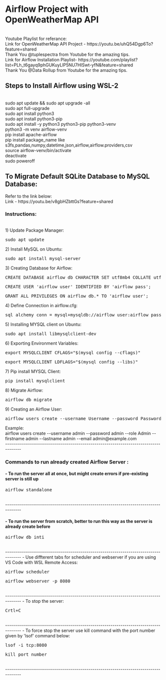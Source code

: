 <h1>Airflow Project with OpenWeatherMap API</h1> 
<br>Youtube Playlist for referance:
<br>Link for OpenWeatherMap API Project - https://youtu.be/uhQ54Dgp6To?feature=shared
<br>Thank You @tuplespectra from Youtube for the amazing tips.
<br>Link for Airflow Installation Playlist- https://youtube.com/playlist?list=PLh_t6gayq9phGUKuyLlP5NU7HISwt-yfN&feature=shared
<br>Thank You @Data Rollup from Youtube for the amazing tips.

<h2>Steps to Install Airflow using WSL-2</h2>

<br>sudo apt update && sudo apt upgrade -all
<br>sudo apt full-upgrade
<br>sudo apt install python3
<br>sudo apt install python3-pip
<br>sudo apt install -y python3 python3-pip python3-venv
<br>python3 -m venv airflow-venv
<br>pip install apache-airflow
<br>pip install package_name like s3fs,pandas,numpy,datetime,json,airflow,airflow.providers,csv
<br>source airflow-venv/bin/activate
<br>deactivate
<br>sudo poweroff 

<h2>To Migrate Default SQLite Database to MySQL Database:</h2>
Refer to the link below:
<br>Link - https://youtu.be/v8gbHZbttGs?feature=shared
<h3>Instructions:</h3>
<br>1) Update Package Manager: 
<pre class="tab">sudo apt update </pre>
2) Install MySQL on Ubuntu: 
<pre class="tab">sudo apt install mysql-server</pre>
3) Creating Database for Airflow:
<pre class="tab">CREATE DATABASE airflow_db CHARACTER SET utf8mb4 COLLATE utf8mb4_unicode_ci;</pre>
<pre class="tab">CREATE USER 'airflow_user' IDENTIFIED BY 'airflow_pass';</pre>
<pre class="tab">GRANT ALL PRIVILEGES ON airflow_db.* TO 'airflow_user';</pre>
4) Define Connection in airflow.cfg:
<pre class="tab">sql_alchemy_conn = mysql+mysqldb://airflow_user:airflow_pass@127.0.0.1:3306/airflow_db</pre>
5) Installing MYSQL client on Ubuntu:
<pre class="tab">sudo apt install libmysqlclient-dev</pre>
6) Exporting Environment Variables:
<pre class="tab">export MYSQLCLIENT_CFLAGS="$(mysql_config --cflags)"</pre>
<pre class="tab">export MYSQLCLIENT_LDFLAGS="$(mysql_config --libs)"</pre>
7) Pip install MYSQL Client:
<pre class="tab">pip install mysqlclient</pre>
8) Migrate Airflow:
<pre class="tab">airflow db migrate</pre>
9) Creating an Airflow User:
<pre class="tab">airflow users create --username Username --password Password --role Admin --firstname FirsName --lastname LastName --email Email</pre>
Example:<br>airflow users create --username admin --password admin --role Admin --firstname admin --lastname admin --email admin@example.com
<br>--------------------------------------------------------------------------------------
<h3>Commands to run already created Airflow Server :</h3>
<h4>- To run the server all at once, but might create errors if pre-existing server is still up</h4>
<pre class="tab">airflow standalone</pre>
<br>--------------------------------------------------------------------------------------
<h4>- To run the server from scratch, better to run this way as the server is already create before</h4> 
<pre class="tab">airflow db inti</pre>
<br>--------------------------------------------------------------------------------------
- Use diffterent tabs for scheduler and webserver if you are using VS Code with WSL Remote Access: 
<pre class="tab">airflow scheduler</pre>
<pre class="tab">airflow webserver -p 8080</pre>
<br>--------------------------------------------------------------------------------------
- To stop the server:
<pre class="tab">Crtl+C</pre>
<br>--------------------------------------------------------------------------------------
- To force stop the server use kill command with the port number given by 'lsof' command below:
<pre class="tab">lsof -i tcp:8080</pre>
<pre class="tab">kill port_number </pre>
<br>--------------------------------------------------------------------------------------



